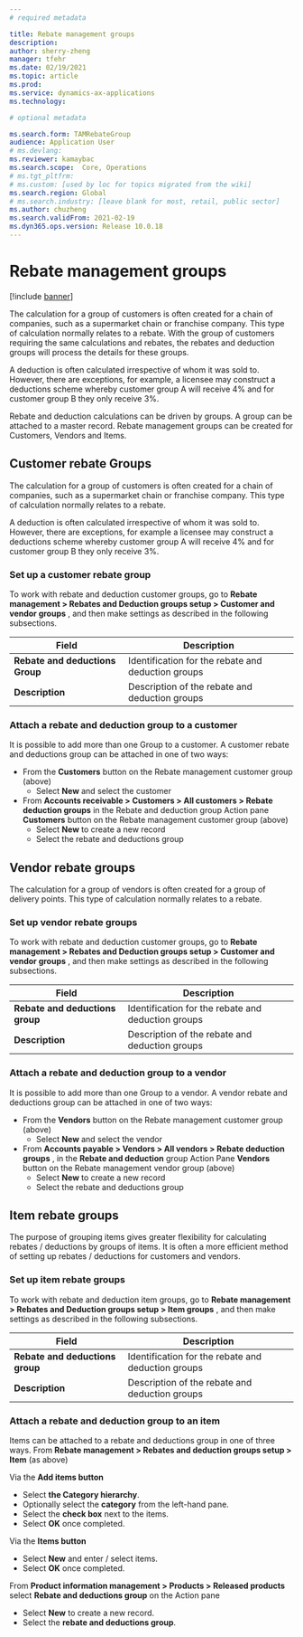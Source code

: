 ```yaml
---
# required metadata

title: Rebate management groups
description: 
author: sherry-zheng
manager: tfehr
ms.date: 02/19/2021
ms.topic: article
ms.prod: 
ms.service: dynamics-ax-applications
ms.technology: 

# optional metadata

ms.search.form: TAMRebateGroup
audience: Application User
# ms.devlang: 
ms.reviewer: kamaybac
ms.search.scope:  Core, Operations
# ms.tgt_pltfrm: 
# ms.custom: [used by loc for topics migrated from the wiki]
ms.search.region: Global
# ms.search.industry: [leave blank for most, retail, public sector]
ms.author: chuzheng
ms.search.validFrom: 2021-02-19
ms.dyn365.ops.version: Release 10.0.18
---
```


# Rebate management groups

[!include [banner](../includes/banner.md)]
<!-- KFM: continue here -->
The calculation for a group of customers is often created for a chain of companies, such as a supermarket chain or franchise company. This type of calculation normally relates to a rebate. With the group of customers requiring the same calculations and rebates, the rebates and deduction groups will process the details for these groups.

A deduction is often calculated irrespective of whom it was sold to. However, there are exceptions, for example, a licensee may construct a deductions scheme whereby customer group A will receive 4% and for customer group B they only receive 3%.

Rebate and deduction calculations can be driven by groups. A group can be attached to a master record. Rebate management groups can be created for Customers, Vendors and Items.

## Customer rebate Groups

The calculation for a group of customers is often created for a chain of companies, such as a supermarket chain or franchise company. This type of calculation normally relates to a rebate.

A deduction is often calculated irrespective of whom it was sold to. However, there are exceptions, for example a licensee may construct a deductions scheme whereby customer group A will receive 4% and for customer group B they only receive 3%.

### Set up a customer rebate group

To work with rebate and deduction customer groups, go to **Rebate management \> Rebates and Deduction groups setup \> Customer and vendor groups** , and then make settings as described in the following subsections.

| **Field** | **Description** |
| --- | --- |
| **Rebate and deductions Group** | Identification for the rebate and deduction groups |
| **Description** | Description of the rebate and deduction groups |

### Attach a rebate and deduction group to a customer

It is possible to add more than one Group to a customer. A customer rebate and deductions group can be attached in one of two ways:

- From the **Customers** button on the Rebate management customer group (above)
  - Select **New** and select the customer
- From **Accounts receivable \> Customers \> All customers \> Rebate deduction groups** in the Rebate and deduction group Action pane **Customers** button on the Rebate management customer group (above)
  - Select **New** to create a new record
  - Select the rebate and deductions group

## Vendor rebate groups

The calculation for a group of vendors is often created for a group of delivery points. This type of calculation normally relates to a rebate.

### Set up vendor rebate groups

To work with rebate and deduction customer groups, go to **Rebate management \> Rebates and Deduction groups setup \> Customer and vendor groups** , and then make settings as described in the following subsections.

| **Field** | **Description** |
| --- | --- |
| **Rebate and deductions group** | Identification for the rebate and deduction groups |
| **Description** | Description of the rebate and deduction groups |

### Attach a rebate and deduction group to a vendor

It is possible to add more than one Group to a vendor. A vendor rebate and deductions group can be attached in one of two ways:

- From the **Vendors** button on the Rebate management customer group (above)
  - Select **New** and select the vendor
- From **Accounts payable \> Vendors \> All vendors \> Rebate deduction groups** , in the **Rebate and deduction** group Action Pane **Vendors** button on the Rebate management vendor group (above)
  - Select **New** to create a new record
  - Select the rebate and deductions group

## Item rebate groups

The purpose of grouping items gives greater flexibility for calculating rebates / deductions by groups of items. It is often a more efficient method of setting up rebates / deductions for customers and vendors.

### Set up item rebate groups

To work with rebate and deduction item groups, go to **Rebate management \> Rebates and Deduction groups setup \> Item groups** , and then make settings as described in the following subsections.

| **Field** | **Description** |
| --- | --- |
| **Rebate and deductions group** | Identification for the rebate and deduction groups |
| **Description** | Description of the rebate and deduction groups |

### Attach a rebate and deduction group to an item

Items can be attached to a rebate and deductions group in one of three ways. From **Rebate management \> Rebates and deduction groups setup \> Item** (as above)

Via the **Add items button**

- Select **the Category hierarchy**.
- Optionally select the **category** from the left-hand pane.
- Select the **check box** next to the items.
- Select **OK** once completed.

Via the **Items button**

- Select **New** and enter / select items.
- Select **OK** once completed.

From **Product information management \> Products \> Released products** select **Rebate and deductions group** on the Action pane

- Select **New** to create a new record.
- Select the **rebate and deductions group**.
